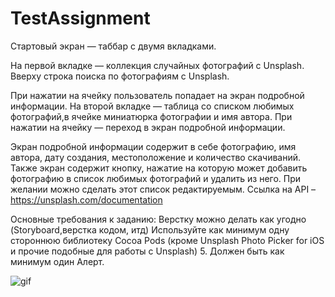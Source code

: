 # TestAssignment
Стартовый экран — таббар с двумя вкладками.

На первой вкладке — коллекция случайных фотографий с Unsplash. Вверху строка поиска по фотографиям с Unsplash. 

При нажатии на ячейку пользователь попадает на экран подробной информации.
На второй вкладке — таблица со списком любимых фотографий,в ячейке миниатюрка фотографии и имя автора. При нажатии на ячейку — переход в экран подробной информации.

Экран подробной информации содержит в себе фотографию, имя автора, дату создания, местоположение и количество скачиваний.
Также экран содержит кнопку, нажатие на которую может добавить фотографию в список любимых фотографий и удалить из него. При желании можно сделать этот список редактируемым.
Ссылка на API – https://unsplash.com/documentation

Основные требования к заданию:
Верстку можно делать как угодно (Storyboard,верстка кодом, итд)
Используйте как минимум одну стороннюю библиотеку Cocoa Pods (кроме Unsplash Photo Picker for iOS и прочие подобные для работы с Unsplash) 5. 
Должен быть как минимум один Алерт.

![gif](/TestApp.gif)
